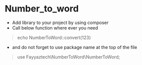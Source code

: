 # Number_to_word

- Add library to your project by using composer 
- Call below function where ever you need
> echo NumberToWord::convert(123)

- and do not forget to use package name at the top of the file
> use Fayyaztech\NumberToWord\NumberToWord;

